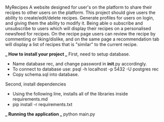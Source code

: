 MyRecipes
A website designed for user's on the platform to share their recipes to other users on the platform. This project should give users the ability to create/edit/delete recipes. Generate profiles for users on login, and giving them the ability to modify it. Being able o subscribe and unsubscribe to users which will display their recipes on a personalised newsfeed for recipes. On the recipe page users can review the recipe by commenting or liking/dislike, and on the same page a recommendation tab will display a list of recipes that is "similar" to the current recipe.

**_ How to install your project _**
First, need to setup database.

- Name database rec, and change password in **init**.py accordingly.
- To connect to database use:
  psql -h localhost -p 5432 -U postgres rec
- Copy schema.sql into database.

Second, install dependencies

- Using the following line, installs all of the libraries inside requirements.md
- pip install -r requirements.txt

**_ Running the application _**
python main.py
